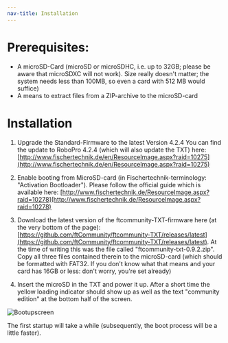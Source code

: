 ```yaml
---
nav-title: Installation
---
```

# Prerequisites: 
* A microSD-Card (microSD or microSDHC, i.e. up to 32GB; please be aware that microSDXC will not work). Size really doesn't matter; the system needs less than 100MB, so even a card with 512 MB would suffice)
* A means to extract files from a ZIP-archive to the microSD-card

# Installation
1. Upgrade the Standard-Firmware to the latest Version 4.2.4
You can find the update to RoboPro 4.2.4 (which will also update the TXT) here:
[http://www.fischertechnik.de/en/ResourceImage.aspx?raid=10275](http://www.fischertechnik.de/en/ResourceImage.aspx?raid=10275)

2. Enable booting from MicroSD-card (in Fischertechnik-terminology: "Activation Bootloader"). Please follow the official guide which is available here:
[http://www.fischertechnik.de/ResourceImage.aspx?raid=10278](http://www.fischertechnik.de/ResourceImage.aspx?raid=10278)

3. Download the latest version of the ftcommunity-TXT-firmware here (at the very bottom of the page):
[https://github.com/ftCommunity/ftcommunity-TXT/releases/latest](https://github.com/ftCommunity/ftcommunity-TXT/releases/latest). At the time of writing this was the file called "ftcommunity-txt-0.9.2.zip". Copy all three files contained therein to the microSD-card (which should be formatted with FAT32. If you don't know what that means and your card has 16GB or less: don't worry, you're set already)

4. Insert the microSD in the TXT and power it up. After a short time the yellow loading indicator should show up as well as the text "community edition" at the bottom half of the screen.

  ![Bootupscreen](https://raw.githubusercontent.com/ftCommunity/ftcommunity-TXT/master/board/fischertechnik/TXT/rootfs/etc/ftc-logo.png)

The first startup will take a while (subsequently, the boot process will be a little faster). 
